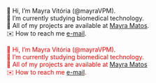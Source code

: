<!---
- 👋 Hi, I’m @mayraVPM
- 👀 I’m interested in everything that seems to be interesting.
- 🌱 I’m currently studing Biomedical Technology.
- 📫 Send email (mayra.matos@outlook.pt) to reach me.

mayraVPM/mayraVPM is a ✨ special ✨ repository because its `README.md` (this file) appears on your GitHub profile.
You can click the Preview link to take a look at your changes.
--->
👋 Hi, I’m Mayra Vitória (@mayraVPM).<br>
🌱 I’m currently studying biomedical technology. <br>
👀 All of my projects are available at [Mayra Matos](https://linktr.ee/mayra.matos).<br>
✉️ How to reach me [e-mail](mailto:mayra.matos@outlook.pt).

<p style = "color: red;">
  👋 Hi, I’m Mayra Vitória (@mayraVPM).<br>
  🌱 I’m currently studying biomedical technology. <br>
  👀 All of my projects are available at <a href = "https://linktr.ee/mayra.matos">Mayra Matos</a><br>
  ✉️ How to reach me  <a href = "mailto:mayra.matos@outlook.pt">e-mail</a>.
</p>
